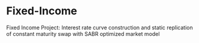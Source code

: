 # Fixed-Income
Fixed Income Project: Interest rate curve construction and static replication of constant maturity swap with SABR  optimized market model
